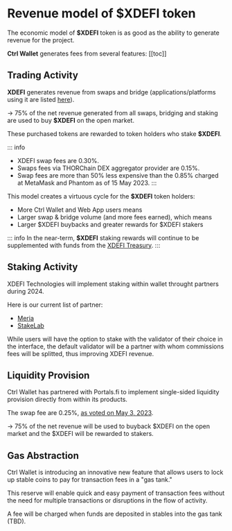 # Revenue model of $XDEFI token

The economic model of **$XDEFI** token is as good as the ability to generate revenue for the project.

**Ctrl Wallet** generates fees from several features:
[[toc]]

## Trading Activity

**XDEFI** generates revenue from swaps and bridge (applications/platforms using it are listed [here](../xdefi-technologies/routing-api#current-platforms-using-the-routing-api)).

-> 75% of the net revenue generated from all swaps, bridging and staking are used to buy **$XDEFI** on the open market.

These purchased tokens are rewarded to token holders who stake **$XDEFI**.

::: info

- XDEFI swap fees are 0.30%.
- Swaps fees via THORChain DEX aggregator provider are 0.15%.
- Swap fees are more than 50% less expensive than the 0.85% charged at MetaMask and Phantom as of 15 May 2023.
  :::

This model creates a virtuous cycle for the **$XDEFI** token holders:

- More Ctrl Wallet and Web App users means
- Larger swap & bridge volume (and more fees earned), which means
- Larger $XDEFI buybacks and greater rewards for $XDEFI stakers

::: info
In the near-term, **$XDEFI** staking rewards will continue to be supplemented with funds from the [XDEFI Treasury](https://app.safe.global/home?safe=eth:0x6ebC49c6bda9BAF75E631e83eF8A91Fa256F7a51).
:::

## Staking Activity

XDEFI Technologies will implement staking within wallet throught partners during 2024.

Here is our current list of partner:

- [Meria](https://www.meria.com)
- [StakeLab](https://www.stakelab.zone)

While users will have the option to stake with the validator of their choice in the interface, the default validator will be a partner with whom commissions fees will be splitted, thus improving XDEFI revenue.

## Liquidity Provision

Ctrl Wallet has partnered with Portals.fi to implement single-sided liquidity provision directly from within its products.

The swap fee are 0.25%, [as voted on May 3, 2023](https://snapshot.org/#/xdefigovernance.eth/proposal/0x03d8b40bf909dab396b6a13c4368240c226f0943ccbe6ab9c638f0cbd28ffac8).

-> 75% of the net revenue will be used to buyback $XDEFI on the open market and the $XDEFI will be rewarded to stakers.

## Gas Abstraction

Ctrl Wallet is introducing an innovative new feature that allows users to lock up stable coins to pay for transaction fees in a "gas tank."

This reserve will enable quick and easy payment of transaction fees without the need for multiple transactions or disruptions in the flow of activity.

A fee will be charged when funds are deposited in stables into the gas tank (TBD).
